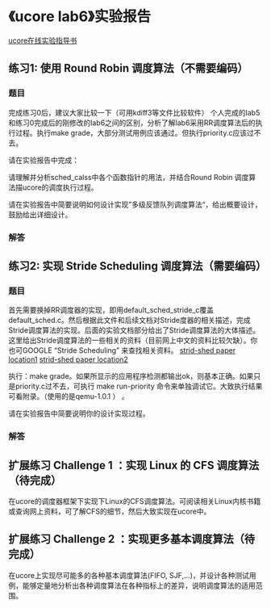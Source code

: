 # 《ucore lab6》实验报告

[ucore在线实验指导书](https://chyyuu.gitbooks.io/ucore_os_docs/content/)

## 练习1: 使用 Round Robin 调度算法（不需要编码）

### 题目
完成练习0后，建议大家比较一下（可用kdiff3等文件比较软件） 个人完成的lab5和练习0完成后的刚修改的lab6之间的区别，分析了解lab6采用RR调度算法后的执行过程。执行make grade，大部分测试用例应该通过。但执行priority.c应该过不去。

请在实验报告中完成：

请理解并分析sched_calss中各个函数指针的用法，并结合Round Robin 调度算法描ucore的调度执行过程。

请在实验报告中简要说明如何设计实现”多级反馈队列调度算法“，给出概要设计，鼓励给出详细设计。

### 解答

## 练习2: 实现 Stride Scheduling 调度算法（需要编码）

### 题目
首先需要换掉RR调度器的实现，即用default_sched_stride_c覆盖default_sched.c。然后根据此文件和后续文档对Stride度器的相关描述，完成Stride调度算法的实现。后面的实验文档部分给出了Stride调度算法的大体描述。这里给出Stride调度算法的一些相关的资料（目前网上中文的资料比较欠缺）。你也可GOOGLE “Stride Scheduling” 来查找相关资料。
[strid-shed paper location1](http://wwwagss.informatik.uni-kl.de/Projekte/Squirrel/stride/node3.html)
[strid-shed paper location2](http://citeseerx.ist.psu.edu/viewdoc/summary?doi=10.1.1.138.3502&rank=1)

执行：make grade。如果所显示的应用程序检测都输出ok，则基本正确。如果只是priority.c过不去，可执行 make run-priority 命令来单独调试它。大致执行结果可看附录。（使用的是qemu-1.0.1 ） 。

请在实验报告中简要说明你的设计实现过程。

### 解答

## 扩展练习 Challenge 1 ：实现 Linux 的 CFS 调度算法（待完成）
在ucore的调度器框架下实现下Linux的CFS调度算法。可阅读相关Linux内核书籍或查询网上资料，可了解CFS的细节，然后大致实现在ucore中。

## 扩展练习 Challenge 2 ：实现更多基本调度算法（待完成）
在ucore上实现尽可能多的各种基本调度算法(FIFO, SJF,...)，并设计各种测试用例，能够定量地分析出各种调度算法在各种指标上的差异，说明调度算法的适用范围。
